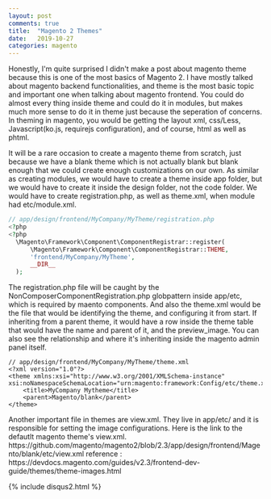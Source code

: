```yaml
---
layout: post
comments: true
title:  "Magento 2 Themes"
date:   2019-10-27
categories: magento
---
```


<p>
Honestly, I'm quite surprised I didn't make a post about magento theme because this is one of the most basics of Magento 2.
I have mostly talked about magento backend functionalities, and theme is the most basic topic and important one when talking about magento frontend.
You could do almost every thing inside theme and could do it in modules, but makes much more sense to do it in theme just because the seperation of concerns.
In theming in magento, you would be getting the layout xml, css/Less, Javascript(ko.js, requirejs configuration), and of course, html as well as phtml.
</p>

<p>
It will be a rare occasion to create a magento theme from scratch, just because we have a blank theme which is not actually blank but blank enough that we could create enough customizations on our own. 
As similar as creating modules, we would have to create a theme inside app folder, but we would have to create it inside the design folder, not the code folder.
We would have to create registration.php, as well as theme.xml, when module had etc/module.xml.
</p>

```php
// app/design/frontend/MyCompany/MyTheme/registration.php
<?php
<?php
  \Magento\Framework\Component\ComponentRegistrar::register(
      \Magento\Framework\Component\ComponentRegistrar::THEME,
      'frontend/MyCompany/MyTheme',
      __DIR__
  );
```

<p>
The registration.php file will be caught by the NonComposerComponentRegistration.php globpattern inside app/etc, which is required by maento components.
And also the theme.xml would be the file that would be identifying the theme, and configuring it from start. If inheriting from a parent theme, 
it would have a row inside the theme table that would have the name and parent of it, and the preview_image. 
You can also see the relationship and where it's inheriting inside the magento admin panel itself.
</p>

```
// app/design/frontend/MyCompany/MyTheme/theme.xml
<?xml version="1.0"?>
<theme xmlns:xsi="http://www.w3.org/2001/XMLSchema-instance" xsi:noNamespaceSchemaLocation="urn:magento:framework:Config/etc/theme.xsd">
    <title>MyCompany Mytheme</title>
    <parent>Magento/blank</parent>
</theme>
```
<p>
Another important file in themes are view.xml. They live in app/etc/ and it is responsible for setting the image configurations.
Here is the link to the defautlt magento theme's view.xml. https://github.com/magento/magento2/blob/2.3/app/design/frontend/Magento/blank/etc/view.xml
reference : https://devdocs.magento.com/guides/v2.3/frontend-dev-guide/themes/theme-images.html
</p>



{% include disqus2.html %}


